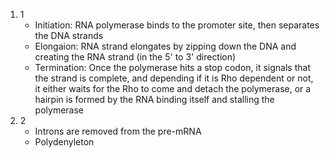 1. 1
	- Initiation: RNA polymerase binds to the promoter site, then separates the DNA strands
	- Elongaion: RNA strand elongates by zipping down the DNA and creating the RNA strand (in the 5' to 3' direction)
	- Termination: Once the polymerase hits a stop codon, it signals that the strand is complete, and depending if it is Rho dependent or not, it either waits for the Rho to come and detach the polymerase, or a hairpin is formed by the RNA binding itself and stalling the polymerase
2. 2
	- Introns are removed from the pre-mRNA
	- Polydenyleton 